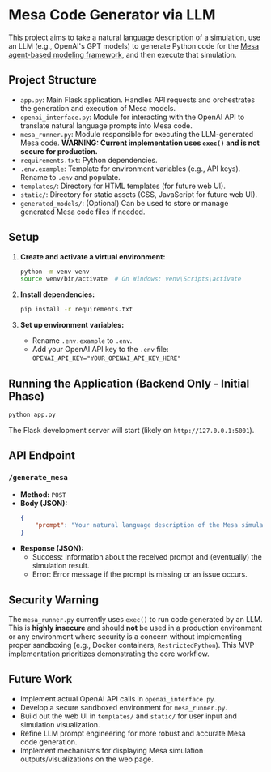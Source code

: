 # Mesa Code Generator via LLM

This project aims to take a natural language description of a simulation, use an LLM (e.g., OpenAI's GPT models) to generate Python code for the [Mesa agent-based modeling framework](https://mesa.readthedocs.io/), and then execute that simulation.

## Project Structure

- `app.py`: Main Flask application. Handles API requests and orchestrates the generation and execution of Mesa models.
- `openai_interface.py`: Module for interacting with the OpenAI API to translate natural language prompts into Mesa code.
- `mesa_runner.py`: Module responsible for executing the LLM-generated Mesa code. **WARNING: Current implementation uses `exec()` and is not secure for production.**
- `requirements.txt`: Python dependencies.
- `.env.example`: Template for environment variables (e.g., API keys). Rename to `.env` and populate.
- `templates/`: Directory for HTML templates (for future web UI).
- `static/`: Directory for static assets (CSS, JavaScript for future web UI).
- `generated_models/`: (Optional) Can be used to store or manage generated Mesa code files if needed.

## Setup

1.  **Create and activate a virtual environment:**
    ```bash
    python -m venv venv
    source venv/bin/activate  # On Windows: venv\Scripts\activate
    ```

2.  **Install dependencies:**
    ```bash
    pip install -r requirements.txt
    ```

3.  **Set up environment variables:**
    - Rename `.env.example` to `.env`.
    - Add your OpenAI API key to the `.env` file:
      `OPENAI_API_KEY="YOUR_OPENAI_API_KEY_HERE"`

## Running the Application (Backend Only - Initial Phase)

```bash
python app.py
```
The Flask development server will start (likely on `http://127.0.0.1:5001`).

## API Endpoint

### `/generate_mesa`

-   **Method:** `POST`
-   **Body (JSON):**
    ```json
    {
        "prompt": "Your natural language description of the Mesa simulation."
    }
    ```
-   **Response (JSON):**
    -   Success: Information about the received prompt and (eventually) the simulation result.
    -   Error: Error message if the prompt is missing or an issue occurs.

## Security Warning

The `mesa_runner.py` currently uses `exec()` to run code generated by an LLM. This is **highly insecure** and should **not** be used in a production environment or any environment where security is a concern without implementing proper sandboxing (e.g., Docker containers, `RestrictedPython`). This MVP implementation prioritizes demonstrating the core workflow.

## Future Work

-   Implement actual OpenAI API calls in `openai_interface.py`.
-   Develop a secure sandboxed environment for `mesa_runner.py`.
-   Build out the web UI in `templates/` and `static/` for user input and simulation visualization.
-   Refine LLM prompt engineering for more robust and accurate Mesa code generation.
-   Implement mechanisms for displaying Mesa simulation outputs/visualizations on the web page.
